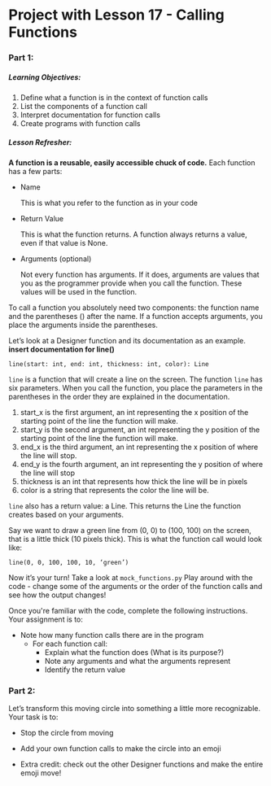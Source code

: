 # Project with Lesson 17 - Calling Functions 
### Part 1: 

##### Learning Objectives: 

1. Define what a function is in the context of function calls 
2. List the components of a function call 
3. Interpret documentation for function calls 
4. Create programs with function calls 



##### Lesson Refresher: 
**A function is a reusable, easily accessible chuck of code.** 
Each function has a few parts: 
- Name

   This is what you refer to the function as in your code
- Return Value

    This is what the function returns. A function always returns a value, even if that value is None. 
- Arguments (optional) 

    Not every function has arguments. If it does, arguments are values that you as the programmer provide when you call the function. These values will be used in the function.
    
To call a function you absolutely need two components: the function name and the parentheses () after the name. If a function accepts arguments, you place the arguments inside the parentheses.  

Let’s look at a Designer function and its documentation as an example.
**insert documentation for line()** 

`line(start: int, end: int, thickness: int, color): Line`

`line` is a function that will create a line on the screen. The function `line` has six parameters. When you call the function, you place the parameters in the parentheses in the order they are explained in the documentation. 
1. start_x is the first argument, an int representing the x position of the starting point of the line the function will make. 
2. start_y is the second argument, an int representing the y position of the starting point of the line the function will make. 
3. end_x is the third argument, an int representing the x position of where the line will stop.
4. end_y is the fourth argument, an int representing the y position of where the line will stop
5. thickness is an int that represents how thick the line will be in pixels
6. color is a string that represents the color the line will be. 

`line` also has a return value: a Line. This returns the Line the function creates based on your arguments. 

Say we want to draw a green line from (0, 0) to (100, 100) on the screen, that is a little thick (10 pixels thick). This is what the function call would look like: 

`line(0, 0, 100, 100, 10, ‘green’)`

Now it’s your turn! Take a look at `mock_functions.py`
Play around with the code - change some of the arguments or the order of the function calls
and see how the output changes! 

Once you're familiar with the code, complete the following instructions. 
Your assignment is to: 
- Note how many function calls there are in the program
    - For each function call: 
        - Explain what the function does (What is its purpose?) 
        - Note any arguments and what the arguments represent 
        - Identify the return value 

### Part 2: 

Let’s transform this moving circle into something a little more recognizable. Your task is to: 

- Stop the circle from moving

- Add your own function calls to make the circle into an emoji  

- Extra credit: check out the other Designer functions and make the entire emoji move! 
